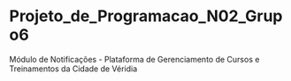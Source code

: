 # Projeto_de_Programacao_N02_Grupo6
Módulo de Notificações - Plataforma de Gerenciamento de Cursos e Treinamentos da Cidade de Véridia
